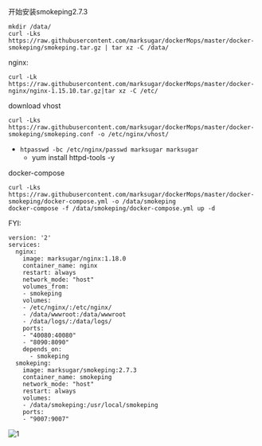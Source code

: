 开始安装smokeping2.7.3
```
mkdir /data/
curl -Lks https://raw.githubusercontent.com/marksugar/dockerMops/master/docker-smokeping/smokeping.tar.gz | tar xz -C /data/
```

nginx:

```
curl -Lk https://raw.githubusercontent.com/marksugar/dockerMops/master/docker-nginx/nginx-1.15.10.tar.gz|tar xz -C /etc/
```

download vhost

```
curl -Lks https://raw.githubusercontent.com/marksugar/dockerMops/master/docker-smokeping/smokeping.conf -o /etc/nginx/vhost/ 
```

* `htpasswd -bc /etc/nginx/passwd marksugar marksugar`
  *  yum install httpd-tools -y

docker-compose

```
curl -Lks https://raw.githubusercontent.com/marksugar/dockerMops/master/docker-smokeping/docker-compose.yml -o /data/smokeping
docker-compose -f /data/smokeping/docker-compose.yml up -d
```

FYI:

```
version: '2'
services:
  nginx:
    image: marksugar/nginx:1.18.0
    container_name: nginx
    restart: always
    network_mode: "host"
    volumes_from:
    - smokeping
    volumes:
    - /etc/nginx/:/etc/nginx/
    - /data/wwwroot:/data/wwwroot
    - /data/logs/:/data/logs/
    ports:
    - "40080:40080"
    - "8090:8090"
    depends_on:
      - smokeping
  smokeping:
    image: marksugar/smokeping:2.7.3
    container_name: smokeping
    network_mode: "host"
    restart: always
    volumes:
    - /data/smokeping:/usr/local/smokeping
    ports:
    - "9007:9007"
```



![1](https://github.com/marksugar/dockerMops/raw/master/docker-smokeping/img/daseboard.PNG)

